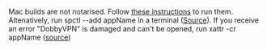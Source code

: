 Mac builds are not notarised. Follow [these instructions](https://support.apple.com/en-gb/guide/mac-help/mh40616/mac) to run them.
Altenatively, run spctl --add appName in a terminal ([Source](https://osxdaily.com/2015/07/15/add-remove-gatekeeper-app-command-line-mac-os-x/)).
If you receive an error "DobbyVPN" is damaged and can't be opened, run xattr -cr appName ([source](https://www.youtube.com/watch?v=6fqzb4qpgcs))
